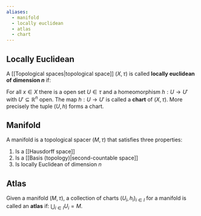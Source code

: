 ```yaml
---
aliases:
  - manifold
  - locally euclidean
  - atlas
  - chart
---
```

## Locally Euclidean
A [[Topological spaces|topological space]] $(X, \tau)$ is called **locally euclidean of dimension $n$** if:

For all $x\in X$ there is a open set $U \in \tau$ and a homeomorphism $h: U \to U'$ with $U' \subseteq \mathbb{R}^n$ open.
The map $h: U\to U'$ is called a **chart** of $(X, \tau)$. More precisely the tuple $(U, h)$ forms a chart.

## Manifold
A manifold is a topological spacer $(M, \tau)$ that satisfies three properties:
1. Is a [[Hausdorff space]]
2. Is a [[Basis (topology)|second-countable space]]
3. Is locally Euclidean of dimension $n$


## Atlas
Given a manifold $(M, \tau)$, a collection of charts $(U_i, h_i)_{i\in I}$ for a manifold is called an **atlas** if: $\bigcup_{i\in I} U_i = M$.